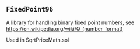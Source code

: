 
## `FixedPoint96`

A library for handling binary fixed point numbers, see https://en.wikipedia.org/wiki/Q_(number_format)

Used in SqrtPriceMath.sol



